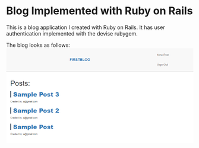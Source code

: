 # Blog Implemented with Ruby on Rails

This is a blog application I created with Ruby on Rails. It has user authentication implemented with the devise rubygem.

The blog looks as follows:
<img src="MarkdownImages/Blog3.PNG">
